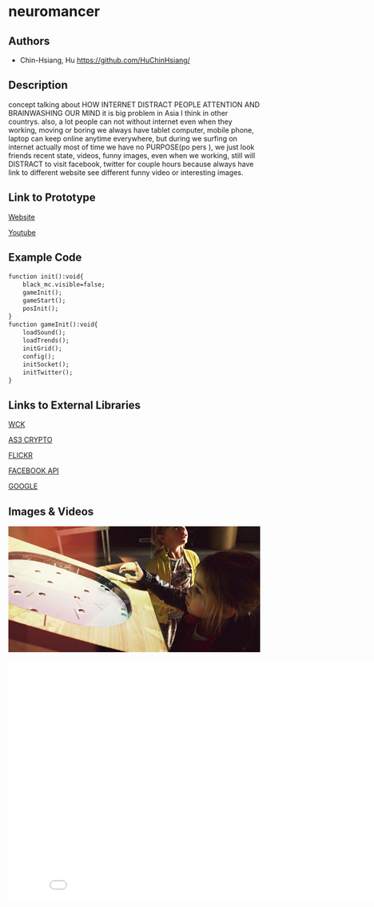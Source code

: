 # neuromancer

## Authors
- Chin-Hsiang, Hu https://github.com/HuChinHsiang/

## Description
concept talking about 
HOW INTERNET DISTRACT PEOPLE ATTENTION AND BRAINWASHING OUR MIND
it is big problem in Asia I think in other countrys. also, a lot people can not without internet even when they working, moving or boring we always have tablet computer, mobile phone, laptop can keep online anytime everywhere, but during we surfing on internet actually most of time we have no PURPOSE(po pers ), we just look friends recent state, videos, funny images, even when we working, still will DISTRACT to visit facebook, twitter for couple hours because always have link to different website see different funny video or interesting images.

## Link to Prototype
[Website](http://neuromancer.tw "Website")

[Youtube](https://www.youtube.com/watch?v=5FWiSBrzfrI "Youtube")

## Example Code
```
function init():void{
	black_mc.visible=false;
	gameInit();
	gameStart();
	posInit();
}
function gameInit():void{
	loadSound();
	loadTrends();
	initGrid();
	config();
	initSocket();
	initTwitter();
}
```
## Links to External Libraries
[WCK](https://github.com/jesses/wck "WCK")

[AS3 CRYPTO](http://code.google.com/p/as3crypto/ "AS3 CRYPTO")

[FLICKR](https://code.google.com/p/as3flickrlib/ "FLICKR")

[FACEBOOK API](https://code.google.com/p/facebook-actionscript-api/ "FACEBOOK API")

[GOOGLE](https://code.google.com/p/googleas3api/ "GOOGLE")


## Images & Videos
![COVER Image](project_images/cover.jpg?raw=true "COVER Image")

<iframe width="853" height="480" src="//www.youtube.com/embed/5FWiSBrzfrI?rel=0" frameborder="0" allowfullscreen></iframe>
